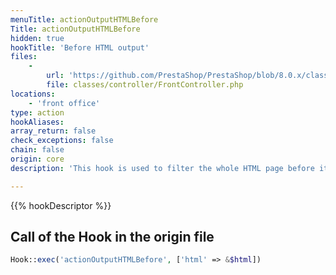 ```yaml
---
menuTitle: actionOutputHTMLBefore
Title: actionOutputHTMLBefore
hidden: true
hookTitle: 'Before HTML output'
files:
    -
        url: 'https://github.com/PrestaShop/PrestaShop/blob/8.0.x/classes/controller/FrontController.php'
        file: classes/controller/FrontController.php
locations:
    - 'front office'
type: action
hookAliases: 
array_return: false
check_exceptions: false
chain: false
origin: core
description: 'This hook is used to filter the whole HTML page before it is rendered (only front)'

---
```


{{% hookDescriptor %}}

## Call of the Hook in the origin file

```php
Hook::exec('actionOutputHTMLBefore', ['html' => &$html])
```
